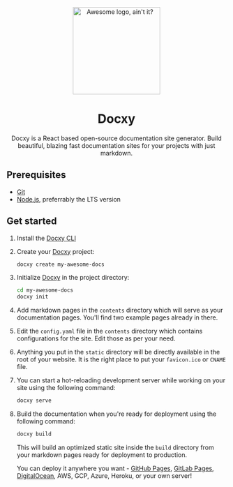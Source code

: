 <div align="center">
    <img src="https://github.com/docxy.png" alt="Awesome logo, ain't it?" height="200" />
    <h1>Docxy</h1>
    <p>Docxy is a React based open-source documentation site generator. Build beautiful, blazing fast documentation sites for your projects with just markdown.</p>
</div>

## Prerequisites
*   [Git]
*   [Node.js], preferrably the LTS version

## Get started
1.  Install the [Docxy CLI]
1.  Create your [Docxy] project:
    ```bash
    docxy create my-awesome-docs
    ```
1.  Initialize [Docxy] in the project directory:
    ```bash
    cd my-awesome-docs
    docxy init
    ```
1.  Add markdown pages in the `contents` directory which will serve as your
    documentation pages. You'll find two example pages already in there.
1.  Edit the `config.yaml` file in the `contents` directory which contains
    configurations for the site. Edit those as per your need.
1.  Anything you put in the `static` directory will be directly
    available in the root of your website. It is the right place to put your
    `favicon.ico` or `CNAME` file.
1.  You can start a hot-reloading development server while working on your site
    using the following command:
    ```bash
    docxy serve
    ```
1.  Build the documentation when you're ready for deployment using the following
    command:
    ```bash
    docxy build
    ```
    This will build an optimized static site inside the `build` directory from your markdown pages ready for deployment to production.

    You can deploy it anywhere you want - [GitHub Pages](https://pages.github.com),
    [GitLab Pages](https://gitlab.com/pages), [DigitalOcean](https://m.do.co/c/0ee6cb9c7ee0),
    AWS, GCP, Azure, Heroku, or your own server!


[Node.js]: https://nodejs.org/
[Git]: https://git-scm.com
[Docxy]: https://github.com/docxy/docgen
[Docxy CLI]: https://github.com/docxy/docxy
